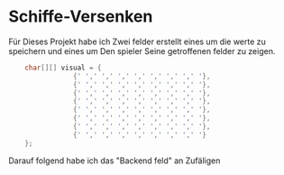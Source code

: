 # Schiffe-Versenken
Für Dieses Projekt habe ich Zwei felder erstellt eines um die werte zu speichern und eines um Den spieler Seine getroffenen felder zu zeigen.
```java
    char[][] visual = {
                {' ',' ',' ',' ',' ',' ',' ',' '},
                {' ',' ',' ',' ',' ',' ',' ',' '},
                {' ',' ',' ',' ',' ',' ',' ',' '},
                {' ',' ',' ',' ',' ',' ',' ',' '},
                {' ',' ',' ',' ',' ',' ',' ',' '},
                {' ',' ',' ',' ',' ',' ',' ',' '},
                {' ',' ',' ',' ',' ',' ',' ',' '},
                {' ',' ',' ',' ',' ',' ',' ',' '}
    };
```
Darauf folgend habe ich das "Backend feld" an Zufäligen  
